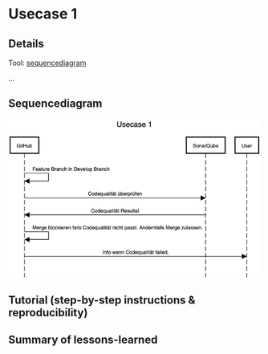 # Usecase 1

## Details
Tool: [sequencediagram](https://sequencediagram.org/)

...

## Sequencediagram
![Usecase1](Images/Usecase1.png)

## Tutorial (step-by-step instructions & reproducibility)

## Summary of lessons-learned
